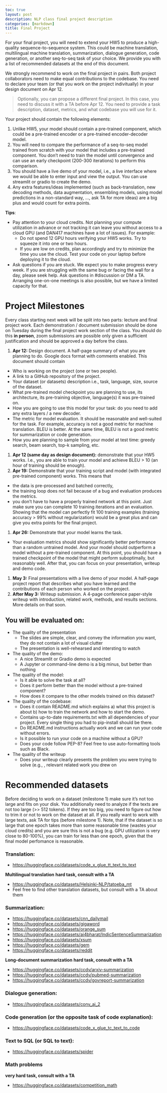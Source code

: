 ```yaml
---
toc: true
layout: post
description: NLP class final project description
categories: [markdown]
title: Final Project
---
```


For your final project, you will need to extend your HW5 to produce a high-quality sequence-to-sequence system.
This could be machine translation, multilingual machine translation, summarization, dialogue generation, code generation, or another seq-to-seq task of your choice.
We provide you with a list of recommended datasets at the end of this document.

We strongly recommend to work on the final project in pairs.
Both project collaborators need to make equal contributions to the codebase.
You need to declare your team (or that you work on the project indivitually) in your design document on Apr 12.

> Optionally, you can propose a different final project.
> In this case, you need to discuss it with a TA before Apr 12.
> You need to provide a task description, dataset, metrics, and what codebase you will use for it.

Your project should contain the following elements:

1. Unlike HW5, your model should contain a pre-trained component, which could be a pre-trained encoder or a pre-trained encoder-decoder model.
1. You will need to compare the performance of a seq-to-seq model trained from scratch with your model that includes a pre-trained component. You don’t need to train the model until convergence and can use an early checkpoint (200-300 iterations) to perform this comparison.
1. You should have a live demo of your model, i.e., a live interface where we would be able to enter input and view the output. You can use streamlit or gradio to create the demo.
1. Any extra features/ideas implemented (such as back-translation, new decoding methods, data augmentation, ensembling models, using model predictions in a non-standard way, …, ask TA for more ideas) are a big plus and would count for extra points.

**Tips**:
* Pay attention to your cloud credits. Not planning your compute utilization in advance or not tracking it can leave you without access to a cloud GPU (and DAN417 machines have a lot of issues). For example:
  * Do not spend 12 GPU hours verifying your HW5 works. Try to squeeze it into one or two hours.
  * If you are low on credits, plan accordingly and try to minimize the time you use the cloud. Test your code on your laptop before deploying it to the cloud.
* Ask questions if you are stuck. We expect you to make progress every week. If you are struggling with the same bug or facing the wall for a day, please seek help. Ask questions in #discussion or DM a TA. Arranging one-on-one meetings is also possible, but we have a limited capacity for that.

# Project Milestones

Every class starting next week will be split into two parts: lecture and final project work.
Each demonstration / document submission should be done on Tuesday during the final project work section of the class.
You should do this **in person**, zoom submissions are possible only given a sufficient justification and should be approved a day before the class.

1. **Apr 12:** Design document. A half-page summary of what you are planning to do. Google docs format with comments enabled. This document should contain
  * Who is working on the project (one or two people).
  * A link to a GitHub repository of the project.
  * Your dataset (or datasets) description i.e., task, language, size, source of the dataset.
  * What pre-trained model checkpoint you are planning to use, its architecture, its pre-training objective, language(s) it was pre-trained on.
  * How you are going to use this model for your task: do you need to add any extra layers / a new decoder.
  * The metric for model evaluation. It should be reasonable and well-suited for the task. For example, accuracy is not a good metric for machine translation. BLEU is better. At the same time, BLEU is not a good metric for summarization or code generation.
  * How you are planning to sample from your model at test time: greedy search, beam search, top-k sampling, etc.
1. **Apr 12 (same day as design document):** demonstrate that your HW5 works. I.e., you are able to train your model and achieve BLEU > 10 (an hour of training should be enough).
1. **Apr 19:** Demonstrate that your training script and model (with integrated pre-trained component) works. This means that
  * the data is pre-processed and batched correctly,
  * the training loop does not fail because of a bug and evaluation produces the metrics.
  * you don’t have to have a properly trained network at this point. Just make sure you can complete 10 training iterations and an evaluation. Showing that the model can perfectly fit 100 training examples (training accuracy > 99% without regularization) would be a great plus and can give you extra points for the final project.
1. **Apr 26:** Demonstrate that your model learns the task.
  * Your evaluation metrics should show significantly better performance than a random untrained model. And your model should outperform a model without a pre-trained component. At this point, you should have a trained checkpoint of the model that might perform suboptimally, but reasonably well. After that, you can focus on your presentation, writeup and demo code.
1. **May 3:** Final presentations with a live demo of your model. A half-page project report that describes what you have learned and the contributions of each person who worked on the project.
1. **After May 3:** Writeup submission. A 4-page conference paper-style writeup with introduction, related work, methods, and results sections. More details on that soon.

## You will be evaluated on:
* The quality of the presentation
  * The slides are simple, clear, and convey the information you want, they do not contain a lot of visual clutter
  * The presentation is well-rehearsed and intersting to watch
* The quality of the demo:
  * A nice Streamlit or Gradio demo is expected
  * A Jupyter or command-line demo is a big minus, but better than nothing
* The quality of the model:
  * Is it able to solve the task at all?
  * Does it perform better than the model without a pre-trained component?
  * How does it compare to the other models trained on this dataset?
* The quality of the codebase:
  * Does it contain README.md which explains a) what this project is about b) how to train the network and how to start the demo.
  * Contains up-to-date requirements.txt with all dependencies of your project. Every single thing you had to pip-install should be there.
  * Do README.md instructions actually work and we can run your code without errors.
  * Is it possible to run your code on a machine without a GPU?
  * Does your code follow PEP-8? Feel free to use auto-formatting tools such as Black.
* The quality of the writeup
  * Does your writeup clearly presents the problem you were trying to solve (e.g., , relevant related work you drew on

# Recommended datasets
Before deciding to work on a dataset (milestone 1) make sure it’s not too large and fits on your disk.
You additionally need to analyze if the texts are not too large (>> 512 tokens).
If they are too big, you need to figure out how to trim it or not to work on the dataset at all.
If you really want to work with large texts, ask TA for tips (before milestone 1).
Note, that if the dataset is so large that one epoch takes more than some reasonable time
(wastes your cloud credits) and you are sure this is not a bug (e.g. GPU utilization is very close to 80-100%),
you can train for less than one epoch, given that the final model perfomance is reasonable.

### Translation:
* https://huggingface.co/datasets/code_x_glue_tt_text_to_text

**Multilingual translation**
**hard task, consult with a TA**

* https://huggingface.co/datasets/Helsinki-NLP/tatoeba_mt
* Feel free to find other translation datasets, but consult with a TA about them

### Summarization:
* https://huggingface.co/datasets/cnn_dailymail
* https://huggingface.co/datasets/gigaword
* https://huggingface.co/datasets/orange_sum
* https://huggingface.co/datasets/ai4bharat/IndicSentenceSummarization
* https://huggingface.co/datasets/xsum
* https://huggingface.co/datasets/gem
* https://huggingface.co/datasets/reddit

**Long-document summarization**
**hard task, consult with a TA**

* https://huggingface.co/datasets/ccdv/arxiv-summarization
* https://huggingface.co/datasets/ccdv/pubmed-summarization
* https://huggingface.co/datasets/ccdv/govreport-summarization

### Dialogue generation:
* https://huggingface.co/datasets/conv_ai_2

### Code generation (or the opposite task of code explanation):
* https://huggingface.co/datasets/code_x_glue_tc_text_to_code

### Text to SQL (or SQL to text):
* https://huggingface.co/datasets/spider

### Math problems
**very hard task, consult with a TA**

* https://huggingface.co/datasets/competition_math

